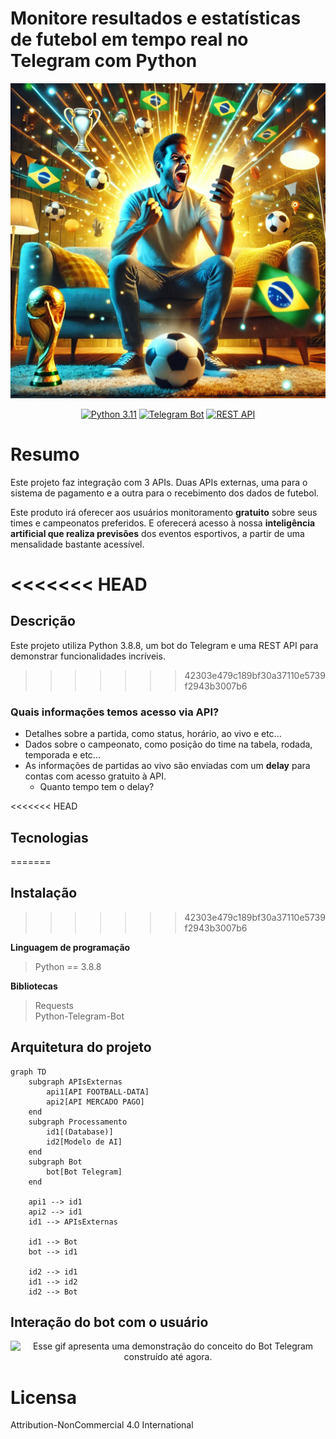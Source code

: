 # **Monitore resultados e estatísticas de futebol em tempo real no Telegram com Python**

![Imagem de capa](https://github.com/jeffersonrafael/FutebolAPI-Bot/blob/main/assets/capa.png)




<div align="center">
    <a href="https://www.python.org/downloads/release/python-3110/"><img src="https://img.shields.io/badge/Python-3.11-blue.svg" alt="Python 3.11"></a>
    <a href="https://core.telegram.org/bots"><img src="https://img.shields.io/badge/Telegram%20Bot-%2300A5E.svg?style=flat&logo=telegram&logoColor=blue" alt="Telegram Bot"></a> 
    <a href="https://restfulapi.net/"><img src="https://img.shields.io/badge/REST%20API-%2300A5E.svg?style=flat&logo=api&logoColor=white" alt="REST API"></a> 
</div>



# Resumo

Este projeto faz integração com 3 APIs. Duas APIs externas, uma para o sistema de pagamento e a outra para o recebimento dos dados de futebol. 

Este produto irá oferecer aos usuários monitoramento **gratuito** sobre seus times e campeonatos preferidos. E oferecerá acesso à nossa **inteligência artificial que realiza previsões** dos eventos esportivos, a partir de uma mensalidade bastante acessível.

<<<<<<< HEAD
=======
## Descrição


Este projeto utiliza Python 3.8.8, um bot do Telegram e uma REST API para demonstrar funcionalidades incríveis.
>>>>>>> 42303e479c189bf30a37110e5739f2943b3007b6


### Quais informações temos acesso via API?
- Detalhes sobre a partida, como status, horário, ao vivo e etc...  
- Dados sobre o campeonato, como posição do time na tabela, rodada, temporada e etc...  
- As informações de partidas ao vivo são enviadas com um **delay** para contas com acesso gratuito à API.
  - Quanto tempo tem o delay?


<<<<<<< HEAD
## Tecnologias
=======


## Instalação

>>>>>>> 42303e479c189bf30a37110e5739f2943b3007b6

**Linguagem de programação**
> Python == 3.8.8

**Bibliotecas**
> Requests  
> Python-Telegram-Bot

## Arquitetura do projeto

```mermaid
graph TD
    subgraph APIsExternas
        api1[API FOOTBALL-DATA]
        api2[API MERCADO PAGO]
    end
    subgraph Processamento
        id1[(Database)]
        id2[Modelo de AI]
    end
    subgraph Bot
        bot[Bot Telegram]
    end

    api1 --> id1
    api2 --> id1
    id1 --> APIsExternas

    id1 --> Bot
    bot --> id1

    id2 --> id1
    id1 --> id2
    id2 --> Bot

```

## Interação do bot com o usuário

<html lang="en">
<head>
    <meta charset="UTF-8">
    <meta name="viewport" content="width=device-width, initial-scale=1.0">
    <title>Centralizar GIF</title>
    <style>
        .gif-container {
            text-align: center;
        }
        .gif-container img {
            width: 200px; /* Defina a largura desejada */
            height: 435px; /* Defina a altura desejada */
        }
</style>
</head>
<body>
    <div class="gif-container">
        <img src="./assets/video_2024-12-14_13-45-32.gif" alt="Esse gif apresenta uma demonstração do conceito do Bot Telegram construído até agora.">
    </div>
</body>
</html>


# Licensa

Attribution-NonCommercial 4.0 International